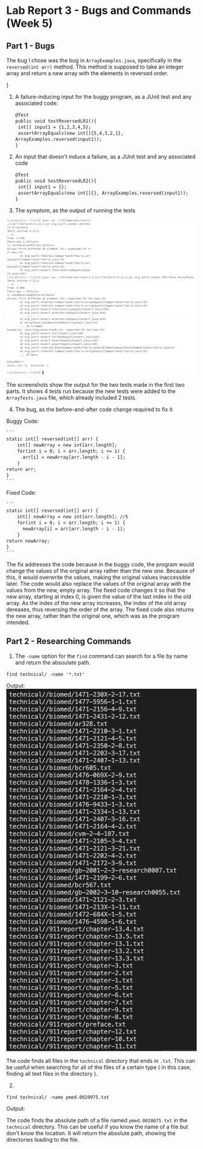 # Lab Report 3 - Bugs and Commands (Week 5)

## Part 1 - Bugs

The bug I chose was the bug in `ArrayExamples.java`, specifically in the `reversed(int arr)` method. This method is supposed to take an integer array and return a new array with the elements in reversed order.

  }


1) A failure-inducing input for the buggy program, as a JUnit test and any associated code:
   ```
   @Test
   public void testReversedLR1(){
    int[] input1 = {1,2,3,4,5};
    assertArrayEquals(new int[]{5,4,3,2,1}, ArrayExamples.reversed(input1));
   }
   ```
   
2) An input that doesn't induce a failure, as a JUnit test and any associated code 
   ```
   @Test
   public void testReversedLR2(){
    int[] input1 = {};
    assertArrayEquals(new int[]{}, ArrayExamples.reversed(input1));
   }
   ```
   
3) The symptom, as the output of running the tests

![Image](LR3SS1.png)
![Image](LR3SS2.png)

The screenshots show the output for the two tests made in the first two parts. It shows 4 tests run because the new tests were added to the `ArrayTests.java` file, which already included 2 tests. 

4) The bug, as the before-and-after code change required to fix it


Buggy Code:

    ```
    static int[] reversed(int[] arr) {
        int[] newArray = new int[arr.length]; 
        for(int i = 0; i < arr.length; i += 1) {
          arr[i] = newArray[arr.length - i - 1];
        }
    return arr;
    }
    ```
    
Fixed Code:
   
    ```
    static int[] reversed(int[] arr) {
        int[] newArray = new int[arr.length]; //5
        for(int i = 0; i < arr.length; i += 1) {
          newArray[i] = arr[arr.length - i - 1];
        }
    return newArray;
    }
    ```
The fix addresses the code because in the buggy code, the program would change the values of     the original array rather than the new one. Because of this, it would overwrite the values, making the original values inaccessible later. The code would also replace the values of the original array with the values from the new, empty array. The fixed code changes it so that the new array, starting at index 0, is given the value of the last index in the old array. As the index of the new array increases, the index of the old array dereases, thus reversing the order of the array. The fixed code also returns the new array, rather than the original one, which was as the program intended.


## Part 2 - Researching Commands
1) The `-name` option for the `find` command can search for a file by name and return the absoulate path.

```
find technical/ -name '*.txt'
```
Output: 
![image](LR3SS3.png)

The code finds all files in the `technical` directory that ends in `.txt`. This can be useful when searching for all of the files of a certain type ( in this case, finding all text files in the directory ).

2) 
```
find technical/ -name pmed.0020075.txt
```
Output:


The code finds the absolute path of a file named `pmed.0020075.txt` in the `technical` directory. This can be useful if you know the name of a file but don't know the location. It will return the absolute path, showing the directories leading to the file. 








